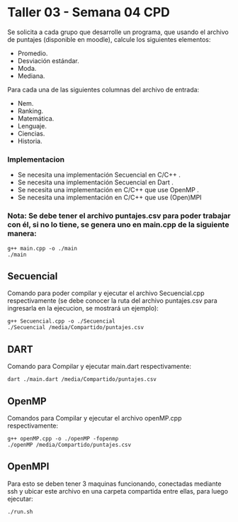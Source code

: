 # Taller 03 - Semana 04 CPD

Se solicita a cada grupo que desarrolle un programa, que usando el archivo de puntajes (disponible en moodle), calcule los siguientes elementos:
* Promedio.
* Desviación estándar.
* Moda.
* Mediana.

Para cada una de las siguientes columnas del archivo de entrada:
* Nem.
* Ranking.
* Matemática.
* Lenguaje.
* Ciencias.
* Historia.
### Implementacion
* Se necesita una implementación Secuencial en C/C++ .
* Se necesita una implementación Secuencial en Dart .
* Se necesita una implementación en C/C++ que use OpenMP .
* Se necesita una implementación en C/C++ que use (Open)MPI
### Nota: Se debe tener el archivo puntajes.csv para poder trabajar con él, si no lo tiene, se genera uno en main.cpp de la siguiente manera:
```
g++ main.cpp -o ./main
./main
```
## Secuencial
Comando para poder compilar y ejecutar el archivo Secuencial.cpp respectivamente (se debe conocer la ruta del archivo puntajes.csv para ingresarla en la ejecucion, se mostrará un ejemplo):
```
g++ Secuencial.cpp -o ./Secuencial
./Secuencial /media/Compartido/puntajes.csv
```
## DART
Comando para Compilar y ejecutar main.dart respectivamente:
```
dart ./main.dart /media/Compartido/puntajes.csv
```
## OpenMP
Comandos para Compilar y ejecutar el archivo openMP.cpp respectivamente:
```
g++ openMP.cpp -o ./openMP -fopenmp
./openMP /media/Compartido/puntajes.csv
```
## OpenMPI
Para esto se deben tener 3 maquinas funcionando, conectadas mediante ssh y ubicar este archivo en una carpeta compartida entre ellas, para luego ejecutar:
```
./run.sh
```

